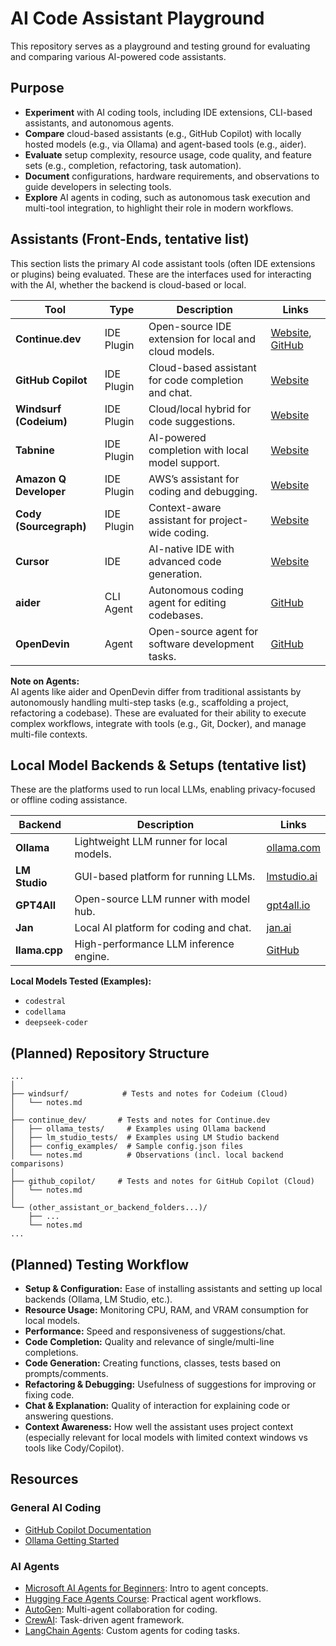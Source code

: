 # AI Code Assistant Playground

This repository serves as a playground and testing ground for evaluating and comparing various AI-powered code assistants.

## Purpose

- **Experiment** with AI coding tools, including IDE extensions, CLI-based assistants, and autonomous agents.
- **Compare** cloud-based assistants (e.g., GitHub Copilot) with locally hosted models (e.g., via Ollama) and agent-based tools (e.g., aider).
- **Evaluate** setup complexity, resource usage, code quality, and feature sets (e.g., completion, refactoring, task automation).
- **Document** configurations, hardware requirements, and observations to guide developers in selecting tools.
- **Explore** AI agents in coding, such as autonomous task execution and multi-tool integration, to highlight their role in modern workflows.

## Assistants (Front-Ends, tentative list)

This section lists the primary AI code assistant tools (often IDE extensions or plugins) being evaluated. These are the interfaces used for interacting with the AI, whether the backend is cloud-based or local.

| Tool | Type | Description | Links |
|------|------|-------------|-------|
| **Continue.dev** | IDE Plugin | Open-source IDE extension for local and cloud models. | [Website](https://continue.dev/), [GitHub](https://github.com/continuedev/continue) |
| **GitHub Copilot** | IDE Plugin | Cloud-based assistant for code completion and chat. | [Website](https://github.com/features/copilot) |
| **Windsurf (Codeium)** | IDE Plugin | Cloud/local hybrid for code suggestions. | [Website](https://codeium.com/) |
| **Tabnine** | IDE Plugin | AI-powered completion with local model support. | [Website](https://www.tabnine.com/) |
| **Amazon Q Developer** | IDE Plugin | AWS’s assistant for coding and debugging. | [Website](https://aws.amazon.com/q/developer/) |
| **Cody (Sourcegraph)** | IDE Plugin | Context-aware assistant for project-wide coding. | [Website](https://sourcegraph.com/cody) |
| **Cursor** | IDE | AI-native IDE with advanced code generation. | [Website](https://cursor.sh/) |
| **aider** | CLI Agent | Autonomous coding agent for editing codebases. | [GitHub](https://github.com/Aider-AI/aider) |
| **OpenDevin** | Agent | Open-source agent for software development tasks. | [GitHub](https://github.com/OpenDevin/OpenDevin) |

**Note on Agents:**  
AI agents like aider and OpenDevin differ from traditional assistants by autonomously handling multi-step tasks (e.g., scaffolding a project, refactoring a codebase). These are evaluated for their ability to execute complex workflows, integrate with tools (e.g., Git, Docker), and manage multi-file contexts.

## Local Model Backends & Setups (tentative list)
These are the platforms used to run local LLMs, enabling privacy-focused or offline coding assistance.

| Backend | Description | Links |
|---------|-------------|-------|
| **Ollama** | Lightweight LLM runner for local models. | [ollama.com](https://ollama.com/) |
| **LM Studio** | GUI-based platform for running LLMs. | [lmstudio.ai](https://lmstudio.ai/) |
| **GPT4All** | Open-source LLM runner with model hub. | [gpt4all.io](https://gpt4all.io/) |
| **Jan** |  Local AI platform for coding and chat. | [jan.ai](https://jan.ai/) |
| **llama.cpp** |High-performance LLM inference engine. | [GitHub](https://github.com/ggerganov/llama.cpp) |

**Local Models Tested (Examples):**  
- `codestral`  
- `codellama` 
- `deepseek-coder`

## (Planned) Repository Structure
```
...
│
├── windsurf/            # Tests and notes for Codeium (Cloud)
│   └── notes.md
│
├── continue_dev/       # Tests and notes for Continue.dev
│   ├── ollama_tests/     # Examples using Ollama backend
│   ├── lm_studio_tests/  # Examples using LM Studio backend
│   ├── config_examples/  # Sample config.json files
│   └── notes.md          # Observations (incl. local backend comparisons)
│
├── github_copilot/     # Tests and notes for GitHub Copilot (Cloud)
│   └── notes.md
│
└── (other_assistant_or_backend_folders...)/
    ├── ...
    └── notes.md
...
```

## (Planned) Testing Workflow

*   **Setup & Configuration:** Ease of installing assistants and setting up local backends (Ollama, LM Studio, etc.).
*   **Resource Usage:** Monitoring CPU, RAM, and VRAM consumption for local models.
*   **Performance:** Speed and responsiveness of suggestions/chat.
*   **Code Completion:** Quality and relevance of single/multi-line completions.
*   **Code Generation:** Creating functions, classes, tests based on prompts/comments.
*   **Refactoring & Debugging:** Usefulness of suggestions for improving or fixing code.
*   **Chat & Explanation:** Quality of interaction for explaining code or answering questions.
*   **Context Awareness:** How well the assistant uses project context (especially relevant for local models with limited context windows vs tools like Cody/Copilot).

## Resources

### General AI Coding
- [GitHub Copilot Documentation](https://docs.github.com/en/copilot)  
- [Ollama Getting Started](https://ollama.com/docs)  

### AI Agents
- [Microsoft AI Agents for Beginners](https://github.com/microsoft/ai-agents-for-beginners): Intro to agent concepts.  
- [Hugging Face Agents Course](https://huggingface.co/learn/agents-course/en/unit0/introduction): Practical agent workflows.  
- [AutoGen](https://github.com/microsoft/autogen): Multi-agent collaboration for coding.  
- [CrewAI](https://github.com/joaomdmoura/crewAI): Task-driven agent framework.  
- [LangChain Agents](https://python.langchain.com/docs/modules/agents/): Custom agents for coding tasks.
